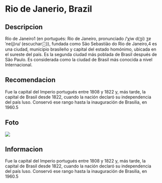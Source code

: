 # Rio de Janerio, Brazil

## Descripcion
Río de Janeiro1​ (en portugués: Rio de Janeiro, pronunciado /ˈχiw d(ʒi) ʒɐˈne(j)ɾu/ (escucharⓘ)), fundada como São Sebastião do Rio de Janeiro,4​ es una ciudad, municipio brasileño y capital del estado homónimo, ubicada en el sureste del país. Es la segunda ciudad más poblada de Brasil después de São Paulo. Es considerada como la ciudad de Brasil más conocida a nivel Internacional.

## Recomendacion
Fue la capital del Imperio portugués entre 1808 y 1822 y, más tarde, la capital de Brasil desde 1822, cuando la nación declaró su independencia del país luso. Conservó ese rango hasta la inauguración de Brasilia, en 1960.5​

## Foto
![](https://upload.wikimedia.org/wikipedia/commons/thumb/7/79/Rio_Collage.png/290px-Rio_Collage.png
)

## Informacion
Fue la capital del Imperio portugués entre 1808 y 1822 y, más tarde, la capital de Brasil desde 1822, cuando la nación declaró su independencia del país luso. Conservó ese rango hasta la inauguración de Brasilia, en 1960.5​


